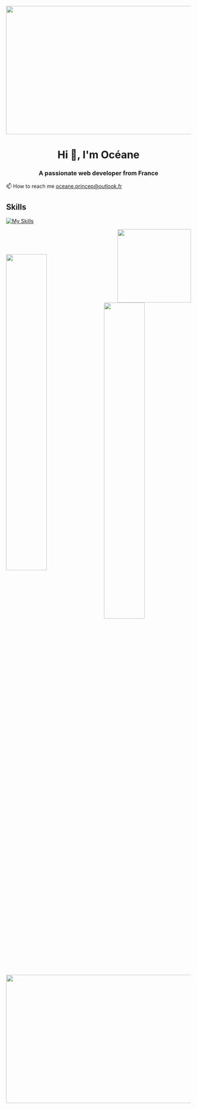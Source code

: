 <p><img align="center" src="https://user-images.githubusercontent.com/94532496/154983743-c94872c2-bb23-4a99-8c9a-72b3f8ff70d5.jpg" width="1000" height="350" /></p>

<h1 align="center">Hi 👋, I'm Océane</h1>
<h3 align="center">A passionate web developer from France</h3>

  
📫 How to reach me oceane.princep@outlook.fr
 

  
<h2 align="left">Skills </h2>

[![My Skills](https://skillicons.dev/icons?i=js,html,css,aws,react,docker,git)](https://skillicons.dev)


<p><img align="right" src="https://user-images.githubusercontent.com/94532496/154983573-00a2f252-93aa-49aa-9e3a-064129b92f88.gif" width="200" height="200" /></p>
<br></br>
<br></br>

<img align="left" width="47%" src="https://github-readme-stats.vercel.app/api/top-langs/?username=oce-prcp&layout=compact" />

<br></br>
<br></br>

<img align="right" width="47%" src="https://github-readme-stats.vercel.app/api?username=oce-prcp&show_icons=true&theme=radical" />

<br></br>
<br></br>
<br></br>

<p><img align="center" src="https://raw.githubusercontent.com/HyunCafe/HyunCafe/main/assests/loficity.gif" width="1000" height="350" /></p>
